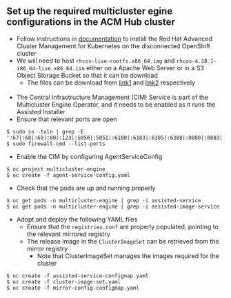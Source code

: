## Set up the required multicluster egine configurations in the ACM Hub cluster
- Follow instructions in [documentation](https://docs.redhat.com/en/documentation/red_hat_advanced_cluster_management_for_kubernetes/2.13/html/install/installing#install-on-disconnected-networks) to install the Red Hat Advanced Cluster Management for Kubernetes on the disconnected OpenShift cluster
- We will need to host `rhcos-live-rootfs.x86_64.img` and `rhcos-4.18.1-x86_64-live.x86_64.iso` either on a Apache Web Server or in a S3 Object Storage Bucket so that it can be download
    - The files can be download from [link1](https://mirror.openshift.com/pub/openshift-v4/amd64/dependencies/rhcos/4.18/4.18.1/rhcos-live-rootfs.x86_64.img) and [link2](https://mirror.openshift.com/pub/openshift-v4/amd64/dependencies/rhcos/4.18/4.18.1/rhcos-live.x86_64.iso) respectively
\
&nbsp;
- The Central Infrastructure Management (CIM) Service is part of the Multicluster Engine Operator, and it needs to be enabled as it runs the Assisted Installer
- Ensure that relevant ports are open
```
$ sudo ss -tuln | grep -E ':67|:68|:69|:80|:123|:5050|:5051|:6180|:6183|:6385|:6388|:8080|:8083|:9999'
$ sudo firewall-cmd --list-ports
```

- Enable the CIM by configuring AgentServiceConfig
```
$ oc project multicluster-engine
$ oc create -f agent-service-config.yaml
```

- Check that the pods are up and running properly
```
$ oc get pods -n multicluster-engine | grep -i assisted-service
$ oc get pods -n multicluster-engine | grep -i assisted-image-service
```

- Adopt and deploy the following YAML files
    - Ensure that the `registries.conf` are properly populated, pointing to the relevant mirrored registry
    - The release image in the `ClusterImageSet` can be retrieved from the mirror registry
        - Note that ClusterImageSet manages the images required for the cluster
```
$ oc create -f assisted-service-configmap.yaml
$ oc create -f cluster-image-set.yaml
$ oc create -f mirror-config-configmap.yaml
```
